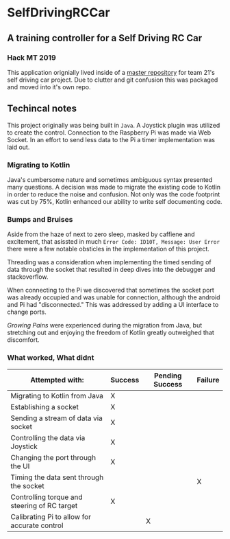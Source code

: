# SelfDrivingRCCar
## A training controller for a Self Driving RC Car
### Hack MT 2019

This application orignially lived inside of a [master repository](https://github.com/nibraaska/SelfDrivingRCCar) for team 21's self driving car project. Due to clutter and git confusion this was packaged and moved into it's own repo.

## Techincal notes

This project originally was being built in `Java`. A Joystick plugin was utilized to create the control. Connection to the Raspberry Pi was made via Web Socket. In an effort to send less data to the Pi a timer implementation was laid out.

### Migrating to Kotlin

Java's cumbersome nature and sometimes ambiguous syntax presented many questions. A decision was made to migrate the existing code to Kotlin in order to reduce the noise and confusion. Not only was the code footprint was cut by 75%, Kotlin enhanced our ability to write self documenting code.

### Bumps and Bruises

Aside from the haze of next to zero sleep, masked by caffiene and excitement, that asissted in much `Error Code: ID10T, Message: User Error` there were a few notable obsticles in the implementation of this project.

Threading was a consideration when implementing the timed sending of data through the socket that resulted in deep dives into the debugger and stackoverflow. 

When connecting to the Pi we discovered that sometimes the socket port was already occupied and was unable for connection, although the android and Pi had "disconnected." This was addressed by adding a UI interface to change ports.

*Growing Pains* were experienced during the migration from Java, but stretching out and enjoying the freedom of Kotlin greatly outweighed that discomfort.

### What worked, What didnt

Attempted with: | Success | Pending Success | Failure
--------------- | ------- | --------------- | ----------
Migrating to Kotlin from Java | X | |
Establishing a socket | X | |
Sending a stream of data via socket | X | |
Controlling the data via Joystick | X | |
Changing the port through the UI | X | |
Timing the data sent through the socket | | | X
Controlling torque and steering of RC target | X | |
Calibrating Pi to allow for accurate control | | X |

